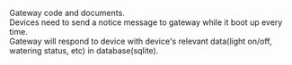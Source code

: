 Gateway code and documents.   
Devices need to send a notice message to gateway while it boot up every time.   
Gateway will respond to device with device's relevant data(light on/off, watering status, etc) in database(sqlite).

